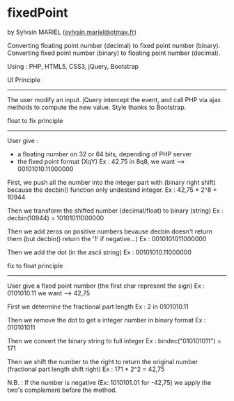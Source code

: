 fixedPoint
==========
by Sylvain MARIEL (sylvain.mariel@otmax.fr)


Converting floating point number (decimal) to fixed point number (binary).
Converting fixed point number (binary) to floating point number (decimal).

Using : PHP, HTML5, CSS3, jQuery, Bootstrap



UI Principle
************

The user modify an input. jQuery intercept the event, and call PHP via ajax methods to compute the new value.
Style thanks to Bootstrap.



float to fix principle
**********************

User give :
  - a floating number on 32 or 64 bits, depending of PHP server
  - the fixed point format (XqY)
  Ex : 42.75 in 8q8, we want --> 00101010.11000000

First, we push all the number into the integer part with (binary right shift) because the decbin() function only undestand integer.
  Ex : 42,75 * 2^8 = 10944

Then we transform the shifted number (decimal/float) to binary (string)
  Ex : decbin(10944) = 10101011000000

Then we add zeros on positive numbers bevause decbin doesn't return them (but decbin() return the '1' if negative...)
  Ex : 0010101011000000

Then we add the dot (in the ascii string)
  Ex : 00101010.11000000



fix to float principle
**********************

User give a fixed point number (the first char represent the sign)
  Ex : 0101010.11 we want --> 42,75

First we determine the fractional part length
  Ex : 2 in 0101010.11

Then we remove the dot to get a integer number in binary format
  Ex : 010101011

Then we convert the binary string to full integer
  Ex : bindec("010101011") = 171

Then we shift the number to the right to return the original number (fractional part length shift right)
  Ex : 171 * 2^2 = 42,75


N.B. : If the number is negative (Ex: 1010101.01 for -42,75) we apply the two's complement before the method.

